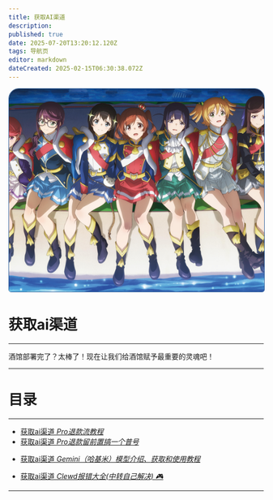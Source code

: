 ```yaml
---
title: 获取AI渠道
description: 
published: true
date: 2025-07-20T13:20:12.120Z
tags: 导航页
editor: markdown
dateCreated: 2025-02-15T06:30:38.072Z
---
```


<div id="page-root-div" style="position: relative; width: 100%; height: 50%; text-align: center;">
    <!-- 背景图片 -->
    <img src="/all_upload_files_should_in_here/sandbox_area/fangsuqi/部署墙纸.jpg" alt="封面图" id="cover-image" style="width: 100%; height: 400px; object-fit: cover; object-position: 50% 0%;filter: blur(0.7px); border-radius: 20px 20px 5px 5px; border: 1px solid rgba(52, 100, 158);">
</div>

# 获取ai渠道
---
酒馆部署完了？太棒了！现在让我们给酒馆赋予最重要的灵魂吧！

---
# 目录
---
<ul class="links-list">
  <li>
    <a href="/智识库/类脑教程/获取AI渠道/Pro退款流教程" class="is-internal-link is-valid-page">获取ai渠道
      <em>Pro退款流教程</em>
    </a>
  </li>
  <li>
    <a href="/智识库/sandbox/神明，你也不想我刷不了怨念吧/Pro退款留前置搞一个普号" class="is-internal-link is-valid-page">获取ai渠道
      <em>Pro退款留前置搞一个普号</em>
    </a>
  </li>
</ul>
<ul class="links-list">
  <li>
    <a href="/智识库/类脑教程/获取AI渠道/Gemini（哈基米）模型介绍、获取和使用教程" class="is-intaernal-link is-valid-page">获取ai渠道
      <em>Gemini（哈基米）模型介绍、获取和使用教程</em>
    </a>
  </li>
</ul>
<ul class="links-list">
  <li>
    <a href="/智识库/类脑教程/获取AI渠道/Clewd报错大全（中转自己解决）" class="is-internal-link is-valid-page">获取ai渠道
      <em>Clewd报错大全(中转自己解决) 🎮</em>
    </a>
  </li>
</ul>




---